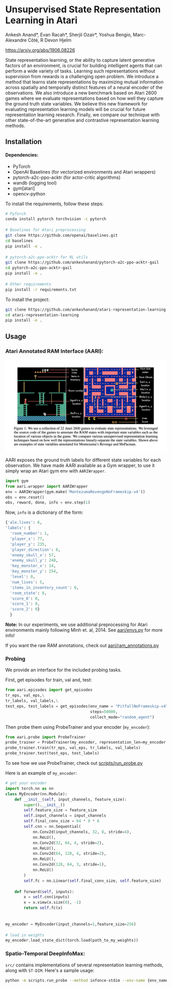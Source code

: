 # Unsupervised State Representation Learning in Atari

Ankesh Anand*, Evan Racah*, Sherjil Ozair*, Yoshua Bengio, Marc-Alexandre Côté, R Devon Hjelm

https://arxiv.org/abs/1906.08226

State representation learning, or the ability to capture latent generative factors of an environment, is crucial for building intelligent agents that can perform a wide variety of tasks. Learning such representations without supervision from rewards is a challenging open problem. We introduce a method that learns state representations by maximizing mutual information across spatially and temporally distinct features of a neural encoder of the observations. We also introduce a new benchmark based on Atari 2600 games where we evaluate representations based on how well they capture the ground truth state variables. We believe this new framework for evaluating representation learning models will be crucial for future representation learning research. Finally, we compare our technique with other state-of-the-art generative and contrastive representation learning methods.


## Installation
#### Dependencies:
* PyTorch 
* OpenAI Baselines (for vectorized environments and Atari wrappers)
* pytorch-a2c-ppo-acktr (for actor-critic algorithms)
* wandb (logging tool)
* gym[atari]
* opencv-python

To install the requirements, follow these steps:
```bash
# PyTorch
conda install pytorch torchvision -c pytorch

# Baselines for Atari preprocessing
git clone https://github.com/openai/baselines.git
cd baselines
pip install -e .

# pytorch-a2c-ppo-acktr for RL utils
git clone https://github.com/ankeshanand/pytorch-a2c-ppo-acktr-gail
cd pytorch-a2c-ppo-acktr-gail
pip install -e .

# Other requirements
pip install -r requirements.txt
```

To install the project: 

```bash
git clone https://github.com/ankeshanand/atari-representation-learning.git
cd atari-representation-learning
pip install -e .
```

## Usage 
### Atari Annotated RAM Interface (AARI): 

![AARI](aari/aari.png?raw=true)


AARI exposes the ground truth labels for different state variables for each observation. We have made AARI available as a Gym wrapper, to use it simply wrap an Atari gym env with `AARIWrapper`. 
```python
import gym
from aari.wrapper import AARIWrapper
env = AARIWrapper(gym.make('MontezumaRevengeNoFrameskip-v4'))
obs = env.reset()
obs, reward, done, info = env.step(1)
```

Now, `info` is a dictionary of the form:

```python
{'ale.lives': 6, 
'labels': {
  'room_number': 1, 
  'player_x': 77, 
  'player_y': 235, 
  'player_direction': 8, 
  'enemy_skull_x': 57, 
  'enemy_skull_y': 240, 
  'key_monster_x': 14, 
  'key_monster_y': 254, 
  'level': 0, 
  'num_lives': 5, 
  'items_in_inventory_count': 0, 
  'room_state': 8, 
  'score_0': 0, 
  'score_1': 0, 
  'score_2': 0}
  }
```

**Note:** In our experiments, we use additional preprocessing for Atari environments mainly following Minh et. al, 2014. See [aari/envs.py](aari/envs.py) for more info! 

If you want the raw RAM annotations, check out [aari/ram_annotations.py](aari/ram_annotations.py)


### Probing
We provide an interface for the included probing tasks.

First, get episodes for train, val and, test:
```python
from aari.episodes import get_episodes
tr_eps, val_eps,\
tr_labels, val_labels,\
test_eps, test_labels = get_episodes(env_name = "PitfallNoFrameskip-v4", 
                                     steps=50000, 
                                     collect_mode="random_agent")
```

Then probe them using ProbeTrainer and your encoder (`my_encoder`):

```python
from aari.probe import ProbeTrainer
probe_trainer = ProbeTrainer(my_encoder, representation_len=my_encoder.feature_size)
probe_trainer.train(tr_eps, val_eps, tr_labels, val_labels)
probe_trainer.test(test_eps, test_labels)
```
To see how we use ProbeTrainer, check out [scripts/run_probe.py](scripts/run_probe.py)

Here is an example of `my_encoder`:
```python 
# get your encoder
import torch.nn as nn
class MyEncoder(nn.Module):
    def __init__(self, input_channels, feature_size):
        super().__init__()
        self.feature_size = feature_size
        self.input_channels = input_channels
        self.final_conv_size = 64 * 9 * 6
        self.cnn = nn.Sequential(
            nn.Conv2d(input_channels, 32, 8, stride=4),
            nn.ReLU(),
            nn.Conv2d(32, 64, 4, stride=2),
            nn.ReLU(),
            nn.Conv2d(64, 128, 4, stride=2),
            nn.ReLU(),
            nn.Conv2d(128, 64, 3, stride=1),
            nn.ReLU()
        )
        self.fc = nn.Linear(self.final_conv_size, self.feature_size)

    def forward(self, inputs):
        x = self.cnn(inputs)
        x = x.view(x.size(0), -1)
        return self.fc(x)
        

my_encoder = MyEncoder(input_channels=1,feature_size=256)

# load in weights
my_encoder.load_state_dict(torch.load(path_to_my_weights))
```

### Spatio-Temporal DeepInfoMax:
`src/` contains implementations of several representation learning methods, along with `ST-DIM`. Here's a sample usage: 

```bash
python -m scripts.run_probe --method infonce-stdim --env-name {env_name}
```
